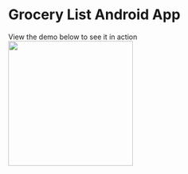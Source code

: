 # Grocery List Android App
View the demo below to see it in action
<br>
<img src="/AppDemo.gif" width="250px">
